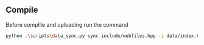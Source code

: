 

## Compile

Before complile and uploading run the command
```bash
python .\scripts\data_sync.py sync include/webfiles.hpp -i data/index.html:index_html -i data/index.js:index_js -i data/style.css:index_css
```